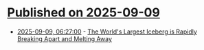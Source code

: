 # [Published on 2025-09-09](index.md)

* [2025-09-09, 06:27:00](https://soylentnews.org/article.pl?sid=25/09/08/128200&from=rss) - [The World's Largest Iceberg is Rapidly Breaking Apart and Melting Away](https://soylentnews.org/article.pl?sid=25/09/08/128200&from=rss)
